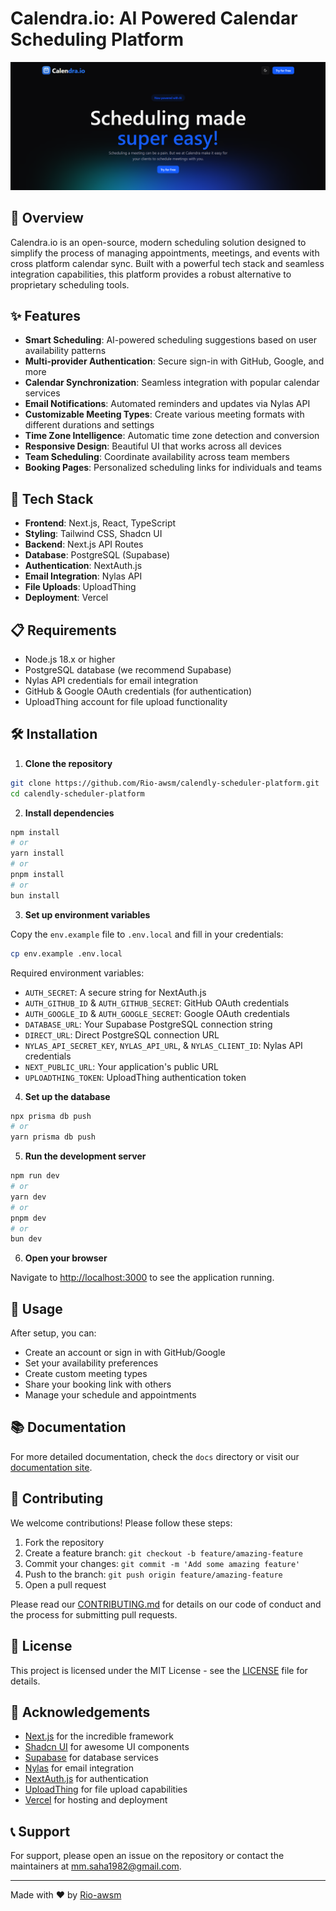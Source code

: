 # Calendra.io: AI Powered Calendar Scheduling Platform

![Calendar Banner](./public/banner.png "Modern calendar scheduling platform")

## 🌟 Overview

Calendra.io is an open-source, modern scheduling solution designed to simplify the process of managing appointments, meetings, and events with cross platform calendar sync. Built with a powerful tech stack and seamless integration capabilities, this platform provides a robust alternative to proprietary scheduling tools.

## ✨ Features

- **Smart Scheduling**: AI-powered scheduling suggestions based on user availability patterns
- **Multi-provider Authentication**: Secure sign-in with GitHub, Google, and more
- **Calendar Synchronization**: Seamless integration with popular calendar services
- **Email Notifications**: Automated reminders and updates via Nylas API
- **Customizable Meeting Types**: Create various meeting formats with different durations and settings
- **Time Zone Intelligence**: Automatic time zone detection and conversion
- **Responsive Design**: Beautiful UI that works across all devices
- **Team Scheduling**: Coordinate availability across team members
- **Booking Pages**: Personalized scheduling links for individuals and teams

## 🚀 Tech Stack

- **Frontend**: Next.js, React, TypeScript
- **Styling**: Tailwind CSS, Shadcn UI
- **Backend**: Next.js API Routes
- **Database**: PostgreSQL (Supabase)
- **Authentication**: NextAuth.js
- **Email Integration**: Nylas API
- **File Uploads**: UploadThing
- **Deployment**: Vercel

## 📋 Requirements

- Node.js 18.x or higher
- PostgreSQL database (we recommend Supabase)
- Nylas API credentials for email integration
- GitHub & Google OAuth credentials (for authentication)
- UploadThing account for file upload functionality

## 🛠️ Installation

1. **Clone the repository**

```bash
git clone https://github.com/Rio-awsm/calendly-scheduler-platform.git
cd calendly-scheduler-platform
```

2. **Install dependencies**

```bash
npm install
# or
yarn install
# or
pnpm install
# or
bun install
```

3. **Set up environment variables**

Copy the `env.example` file to `.env.local` and fill in your credentials:

```bash
cp env.example .env.local
```

Required environment variables:
- `AUTH_SECRET`: A secure string for NextAuth.js
- `AUTH_GITHUB_ID` & `AUTH_GITHUB_SECRET`: GitHub OAuth credentials
- `AUTH_GOOGLE_ID` & `AUTH_GOOGLE_SECRET`: Google OAuth credentials
- `DATABASE_URL`: Your Supabase PostgreSQL connection string
- `DIRECT_URL`: Direct PostgreSQL connection URL
- `NYLAS_API_SECRET_KEY`, `NYLAS_API_URL`, & `NYLAS_CLIENT_ID`: Nylas API credentials
- `NEXT_PUBLIC_URL`: Your application's public URL
- `UPLOADTHING_TOKEN`: UploadThing authentication token

4. **Set up the database**

```bash
npx prisma db push
# or
yarn prisma db push
```

5. **Run the development server**

```bash
npm run dev
# or
yarn dev
# or
pnpm dev
# or
bun dev
```

6. **Open your browser**

Navigate to [http://localhost:3000](http://localhost:3000) to see the application running.

## 🔄 Usage

After setup, you can:

- Create an account or sign in with GitHub/Google
- Set your availability preferences
- Create custom meeting types
- Share your booking link with others
- Manage your schedule and appointments

## 📚 Documentation

For more detailed documentation, check the `docs` directory or visit our [documentation site](https://github.com/Rio-awsm/calendly-scheduler-platform/wiki).

## 🤝 Contributing

We welcome contributions! Please follow these steps:

1. Fork the repository
2. Create a feature branch: `git checkout -b feature/amazing-feature`
3. Commit your changes: `git commit -m 'Add some amazing feature'`
4. Push to the branch: `git push origin feature/amazing-feature`
5. Open a pull request

Please read our [CONTRIBUTING.md](CONTRIBUTING.md) for details on our code of conduct and the process for submitting pull requests.

## 📄 License

This project is licensed under the MIT License - see the [LICENSE](LICENSE) file for details.

## 🙏 Acknowledgements

- [Next.js](https://nextjs.org/) for the incredible framework
- [Shadcn UI](https://ui.shadcn.com/) for awesome UI components
- [Supabase](https://supabase.io/) for database services
- [Nylas](https://www.nylas.com/) for email integration
- [NextAuth.js](https://next-auth.js.org/) for authentication
- [UploadThing](https://uploadthing.com/) for file upload capabilities
- [Vercel](https://vercel.com/) for hosting and deployment

## 📞 Support

For support, please open an issue on the repository or contact the maintainers at [mm.saha1982@gmail.com](mailto:mm.saha1982@gmail.com).

---

Made with ❤️ by [Rio-awsm](https://github.com/Rio-awsm)